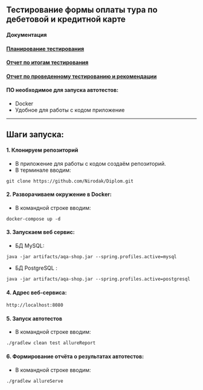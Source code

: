 ## Тестирование формы оплаты тура по дебетовой и кредитной карте
#### Документация
#### [Планирование тестирования](./document/Plan.md)
#### [Отчет по итогам тестирования](./document/Summary.md)
#### [Отчет по проведенному тестированию и рекомендации](./document/Report.md)
#### ПО необходимое для запуска автотестов:
* Docker
* Удобное для работы с кодом приложение
***
## Шаги запуска:
#### 1. Клонируем репозиторий
* В приложение для работы с кодом создаём репозиторий.
* В терминале вводим: 
 ```
git clone https://github.com/Nirodak/Diplom.git
 ```
#### 2. Разворачиваем окружение в Docker:
* В командной строке вводим: 
 ```
docker-compose up -d
 ```
#### 3. Запускаем веб сервис:
* БД MySQL: 
 ```
java -jar artifacts/aqa-shop.jar --spring.profiles.active=mysql
 ```
* БД PostgreSQL : 
 ```
java -jar artifacts/aqa-shop.jar --spring.profiles.active=postgresql
 ```
#### 4. Адрес веб-сервиса:
 ```
 http://localhost:8080
 ```
#### 5. Запуск автотестов
* В командной строке вводим: 
 ```
./gradlew clean test allureReport  
 ```
#### 6. Формирование отчёта о результатах автотестов:
* В командной строке вводим: 
 ```
./gradlew allureServe   
 ```
